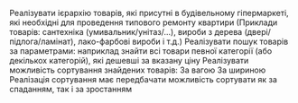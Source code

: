 Реалізувати ієрархію товарів, які присутні в будівельному гіпермаркеті, які  необхідні для проведення типового ремонту квартири (Приклади товарів: сантехніка (умивальник/унітаз/...), вироби з дерева (двері/підлога/ламінат), лако-фарбові вироби і т.д.)
Реалізувати пошук товарів за параметрами: наприклад знайти всі товари певної категорії (або декількох категорій), які дешевші за вказану ціну
Реалізувати можливість  сортування знайдених товарів:
За вагою
За шириною
Реалізація сортування має передбачати можливість сортувати як за спаданням, так і за зростанням
